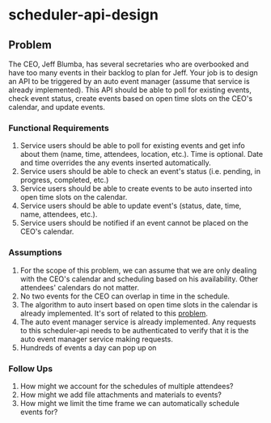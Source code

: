 # scheduler-api-design

## Problem
The CEO, Jeff Blumba, has several secretaries who are overbooked and have too many events in their backlog to plan for Jeff. Your job is to design an API to be triggered by an auto event manager (assume that service is already implemented). This API should be able to poll for existing events, check event status, create events based on open time slots on the CEO's calendar, and update events. 

### Functional Requirements
1. Service users should be able to poll for existing events and get info about them (name, time, attendees, location, etc.). Time is optional. Date and time overrides the any events inserted automatically.
2. Service users should be able to check an event's status (i.e. pending, in progress, completed, etc.)
3. Service users should be able to create events to be auto inserted into open time slots on the calendar.
4. Service users should be able to update event's (status, date, time, name, attendees, etc.).
5. Service users should be notified if an event cannot be placed on the CEO's calendar.


### Assumptions
1. For the scope of this problem, we can assume that we are only dealing with the CEO's calendar and scheduling based on his availability. Other attendees' calendars do not matter.
2. No two events for the CEO can overlap in time in the schedule.
3. The algorithm to auto insert based on open time slots in the calendar is already implemented. It's sort of related to this [problem](https://leetcode.com/problems/insert-interval/description/).
4. The auto event manager service is already implemented. Any requests to this scheduler-api needs to be authenticated to verify that it is the auto event manager service making requests.
5. Hundreds of events a day can pop up on 

### Follow Ups
1. How might we account for the schedules of multiple attendees?
2. How might we add file attachments and materials to events?
3. How might we limit the time frame we can automatically schedule events for?